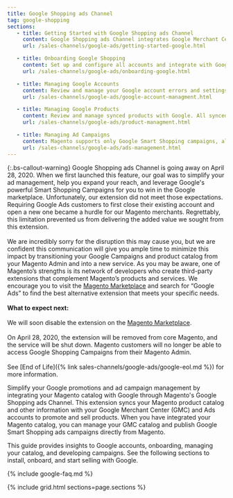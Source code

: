 ```yaml
---
title: Google Shopping ads Channel
tag: google-shopping
sections:
   - title: Getting Started with Google Shopping ads Channel
     content: Google Shopping ads Channel integrates Google Merchant Center, Google Ads, and your Magento catalog to advertise and sell products. Learn more about installing the extension, FAQs, terms, workflows, best practices, and more.
     url: /sales-channels/google-ads/getting-started-google.html

   - title: Onboarding Google Shopping
     content: Set up and configure all accounts and integrate with Google following the onboarding process. The process walks through creating all accounts, syncing products, and creating your first Smart Shopping ad campaign.
     url: /sales-channels/google-ads/onboarding-google.html

   - title: Managing Google Accounts
     content: Review and manage your Google account errors and settings. You must resolve any account issues to create and sell through campaigns.
     url: /sales-channels/google-ads/google-account-managment.html

   - title: Managing Google Products
     content: Review and manage synced products with Google. All synced products save to a Google product catalog with a status of approved or disapproved. Products must be approved to display in ads.
     url: /sales-channels/google-ads/product-managment.html

   - title: Managing Ad Campaigns
     content: Magento supports only Google Smart Shopping campaigns, allowing you to create and manage campaigns directly through the Admin.
     url: /sales-channels/google-ads/ads-management.html
---
```


<!---
{:.bs-callout-info}
Beginning with Magento version 2.3.3, Google Shopping ads Channel is included with Magento and does not require separate install. Onboarding and management processes remain the same. Merchants using previous Magento versions (2.2.4+, 2.3.0, 2.3.1, and 2.3.2) can install or update a previous version of the extension via the [Magento Marketplace](https://marketplace.magento.com/magento-google-shopping-ads.html).
--->

{:.bs-callout-warning}
Google Shopping ads Channel is going away on April 28, 2020. When we first launched this feature, our goal was to simplify your ad management, help you expand your reach, and leverage Google's powerful Smart Shopping Campaigns for you to win in the Google marketplace. Unfortunately, our extension did not meet those expectations. Requiring Google Ads customers to first close their existing account and open a new one became a hurdle for our Magento merchants. Regrettably, this limitation prevented us from delivering the added value we sought from this extension.<br/><br/>We are incredibly sorry for the disruption this may cause you, but we are confident this communication will give you ample time to minimize this impact by transitioning your Google Campaigns and product catalog from your Magento Admin and into a new service. As you may be aware, one of Magento’s strengths is its network of developers who create third-party extensions that complement Magento’s products and services. We encourage you to visit the [Magento Marketplace](https://marketplace.magento.com/) and search for “Google Ads” to find the best alternative extension that meets your specific needs.<br/><br/>**What to expect next:**<br/><br/>We will soon disable the extension on the [Magento Marketplace](https://marketplace.magento.com/).<br/><br/>On April 28, 2020, the extension will be removed from core Magento, and the service will be shut down. Magento customers will no longer be able to access Google Shopping Campaigns from their Magento Admin.<br/><br/>See [End of Life]({% link sales-channels/google-ads/google-eol.md %}) for more information.

Simplify your Google promotions and ad campaign management by integrating your Magento catalog with Google through Magento's Google Shopping ads Channel. This extension syncs your Magento product catalog and other information with your Google Merchant Center (GMC) and Ads accounts to promote and sell products. When you have integrated your Magento catalog, you can manage your GMC catalog and publish Google Smart Shopping ads campaigns directly from Magento.

This guide provides insights to Google accounts, onboarding, managing your catalog, and developing campaigns. See the following sections to install, onboard, and start selling with Google.

{% include google-faq.md %}

{% include grid.html sections=page.sections %}